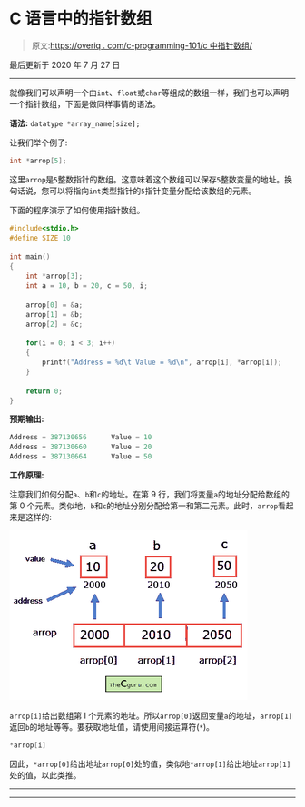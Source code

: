 # C 语言中的指针数组

> 原文:[https://overiq . com/c-programming-101/c 中指针数组/](https://overiq.com/c-programming-101/array-of-pointers-in-c/)

最后更新于 2020 年 7 月 27 日

* * *

就像我们可以声明一个由`int`、`float`或`char`等组成的数组一样，我们也可以声明一个指针数组，下面是做同样事情的语法。

**语法:** `datatype *array_name[size];`

让我们举个例子:

```c
int *arrop[5];

```

这里`arrop`是`5`整数指针的数组。这意味着这个数组可以保存`5`整数变量的地址。换句话说，您可以将指向`int`类型指针的`5`指针变量分配给该数组的元素。

下面的程序演示了如何使用指针数组。

```c
#include<stdio.h>
#define SIZE 10

int main()
{
    int *arrop[3];
    int a = 10, b = 20, c = 50, i;

    arrop[0] = &a;
    arrop[1] = &b;
    arrop[2] = &c;

    for(i = 0; i < 3; i++)
    {
        printf("Address = %d\t Value = %d\n", arrop[i], *arrop[i]);
    }

    return 0;
}

```

**预期输出:**

```c
Address = 387130656      Value = 10
Address = 387130660      Value = 20
Address = 387130664      Value = 50

```

**工作原理:**

注意我们如何分配`a`、`b`和`c`的地址。在第 9 行，我们将变量`a`的地址分配给数组的第 0 个元素。类似地，`b`和`c`的地址分别分配给第一和第二元素。此时，`arrop`看起来是这样的:

![](img/0c8d8c9e7c920f55ba753f93aa84ce38.png)

`arrop[i]`给出数组第 I 个元素的地址。所以`arrop[0]`返回变量`a`的地址，`arrop[1]`返回`b`的地址等等。要获取地址值，请使用间接运算符(`*`)。

```c
*arrop[i]

```

因此，`*arrop[0]`给出地址`arrop[0]`处的值，类似地`*arrop[1]`给出地址`arrop[1]`处的值，以此类推。

* * *

* * *